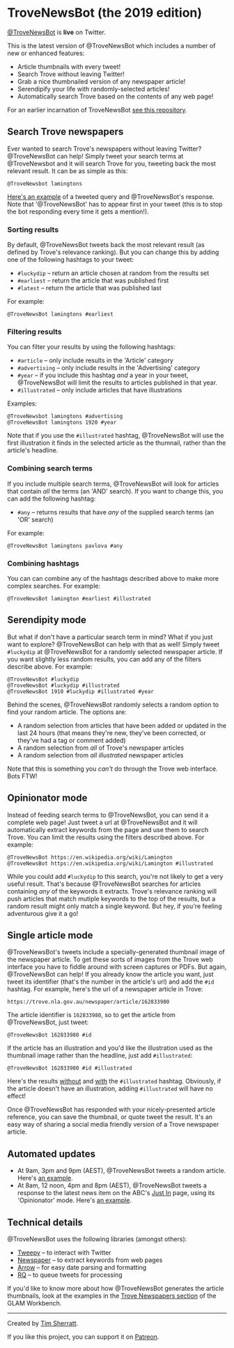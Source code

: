 # TroveNewsBot (the 2019 edition)

[@TroveNewsBot](http://twitter.com/trovenewsbot) is **live** on Twitter.

This is the latest version of @TroveNewsBot which includes a number of new or enhanced features:

* Article thumbnails with every tweet!
* Search Trove without leaving Twitter!
* Grab a nice thumbnailed version of any newspaper article!
* Serendipify your life with randomly-selected articles!
* Automatically search Trove based on the contents of any web page!

For an earlier incarnation of TroveNewsBot [see this repository](https://github.com/wragge/trovenewsbot).

## Search Trove newspapers

Ever wanted to search Trove's newspapers without leaving Twitter? @TroveNewsBot can help! Simply tweet your search terms at @TroveNewsbot and it will search Trove for you, tweeting back the most relevant result. It can be as simple as this:

```
@TroveNewsbot lamingtons
```

[Here's an example](https://twitter.com/wragge/status/1137667800950960129) of a tweeted query and @TroveNewsBot's response. Note that '@TroveNewsBot' has to appear first in your tweet (this is to stop the bot responding every time it gets a mention!).

### Sorting results

By default, @TroveNewsBot tweets back the most relevant result (as defined by Trove's relevance ranking). But you can change this by adding one of the following hashtags to your tweet:

* `#luckydip` – return an article chosen at random from the results set
* `#earliest` – return the article that was published first
* `#latest` – return the article that was published last

For example:

```
@TroveNewsBot lamingtons #earliest
```

### Filtering results

You can filter your results by using the following hashtags:

* `#article` – only include results in the 'Article' category
* `#advertising` – only include results in the 'Advertising' category
* `#year` – if you include this hashtag *and* a year in your tweet, @TroveNewsBot will limit the results to articles published in that year.
* `#illustrated` – only include articles that have illustrations

Examples:

```
@TroveNewsbot lamingtons #advertising
@TroveNewsBot lamingtons 1920 #year
```

Note that if you use the `#illustrated` hashtag, @TroveNewsBot will use the first illustration it finds in the selected article as the thumnail, rather than the article's headline.

### Combining search terms

If you include multiple search terms, @TroveNewsBot will look for articles that contain *all* the terms (an 'AND' search). If you want to change this, you can add the following hashtag:

* `#any` – returns results that have *any* of the supplied search terms (an 'OR' search)

For example:

```
@TroveNewsBot lamingtons pavlova #any
```

### Combining hashtags

You can can combine any of the hashtags described above to make more complex searches. For example:

```
@TroveNewsBot lamington #earliest #illustrated
```

## Serendipity mode

But what if don't have a particular search term in mind? What if you just want to explore? @TroveNewsBot can help with that as well! Simply tweet `#luckydip` at @TroveNewsBot for a randomly selected newspaper article. If you want slightly less random results, you can add any of the filters describe above. For example:

```
@TroveNewsBot #luckydip
@TroveNewsBot #luckydip #illustrated
@TroveNewsBot 1910 #luckydip #illustrated #year
```

Behind the scenes, @TroveNewsBot randomly selects a random option to find your random article. The options are:

* A random selection from articles that have been added or updated in the last 24 hours (that means they're new, they've been corrected, or they've had a tag or comment added)
* A random selection from *all* of Trove's newspaper articles
* A random selection from *all illustrated* newspaper articles

Note that this is something you *can't* do through the Trove web interface. Bots FTW!

## Opinionator mode

Instead of feeding search terms to @TroveNewsBot, you can send it a complete web page! Just tweet a url at @TroveNewsBot and it will automatically extract keywords from the page and use them to search Trove. You can limit the results using the filters described above. For example:

```
@TroveNewsBot https://en.wikipedia.org/wiki/Lamington
@TroveNewsBot https://en.wikipedia.org/wiki/Lamington #illustrated
```

While you could add `#luckydip` to this search, you're not likely to get a very useful result. That's because @TroveNewsBot searches for articles containing *any* of the keywords it extracts. Trove's relevance ranking will push articles that match mutiple keywords to the top of the results, but a random result might only match a single keyword. But hey, if you're feeling adventurous give it a go!

## Single article mode

@TroveNewsBot's tweets include a specially-generated thumbnail image of the newspaper article. To get these sorts of images from the Trove web interface you have to fiddle around with screen captures or PDFs. But again, @TroveNewsBot can help! If you already know the article you want, just tweet its identifier (that's the number in the article's url) and add the `#id` hashtag. For example, here's the url of a newspaper article in Trove:

```
https://trove.nla.gov.au/newspaper/article/162833980
```

The article identifier is `162833980`, so to get the article from @TroveNewsBot, just tweet:

```
@TroveNewsBot 162833980 #id
```

If the article has an illustration and you'd like the illustration used as the thumbnail image rather than the headline, just add `#illustrated`:

```
@TroveNewsBot 162833980 #id #illustrated
```

Here's the results [without](https://twitter.com/TroveNewsBot/status/1137673479858184194) and [with](https://twitter.com/TroveNewsBot/status/1137673583214321667) the `#illustrated` hashtag. Obviously, if the article doesn't have an illustration, adding `#illustrated` will have no effect!

Once @TroveNewsBot has responded with your nicely-presented article reference, you can save the thumbnail, or quote tweet the result. It's an easy way of sharing a social media friendly version of a Trove newspaper article.

## Automated updates

* At 9am, 3pm and 9pm (AEST), @TroveNewsBot tweets a random article. Here's [an example](https://twitter.com/TroveNewsBot/status/1137856976136704001).
* At 8am, 12 noon, 4pm and 8pm (AEST), @TroveNewsBot tweets a response to the latest news item on the ABC's [Just In](https://www.abc.net.au/news/justin/) page, using its 'Opinionator' mode. Here's [an example](https://twitter.com/TroveNewsBot/status/1137842076458971138).

## Technical details

@TroveNewsBot uses the following libraries (amongst others):

* [Tweepy](https://www.tweepy.org/) – to interact with Twitter
* [Newspaper](https://github.com/codelucas/newspaper) – to extract keywords from web pages
* [Arrow](https://arrow.readthedocs.io/en/latest/) – for easy date parsing and formatting
* [RQ](https://python-rq.org/) – to queue tweets for processing

If you'd like to know more about how @TroveNewsBot generates the article thumbnails, look at the examples in the [Trove Newspapers section](https://glam-workbench.github.io/trove-newspapers/) of the GLAM Workbench.

____

Created by [Tim Sherratt](http://timsherratt.org/).

If you like this project, you can support it on [Patreon](https://www.patreon.com/timsherratt).